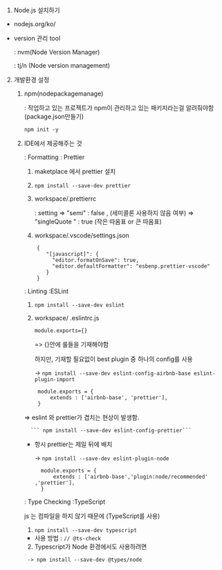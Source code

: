 1.  Node.js 설치하기
   
   - nodejs.org/ko/
   
   - version 관리 tool
       
       : nvm(Node Version Manager)
       
       : tj/n (Node version management)

2. 개발환경 설정

   1) npm(nodepackagemanage)
      
      : 작업하고 있는 프로젝트가 npm이 관리하고 있는 패키지라는걸 알려줘야함 (package.json만들기)
            
         ``` npm init -y ```
          
   
   2) IDE에서 제공해주는 것

      : Formatting : Prettier 
      
         1. maketplace 에서 prettier 설치
        
         2. ``` npm install --save-dev prettier ```

         3. workspace/.prettierrc
          
            : setting => "semi" : false , (세미콜론 사용하지 않음 여부)
                      => "singleQuote " : true (작은 따옴표 or 큰 따옴표) 
          
         4. workspace/.vscode/settings.json
         
         ```
             {
                "[javascript]": {
                  "editor.formatOnSave": true,
                  "editor.defaultFormatter": "esbenp.prettier-vscode"
                }
             }
         ```
        
      : Linting :ESLint
      
         1. ``` npm install --save-dev eslint ```

         2. workspace/ .eslintrc.js

                module.exports={} 
                
                
               => {}안에 룰들을 기재해야함
               
            하지만, 기재할 필요없이 best plugin 중 하나의 config를 사용
               
              -> ``` npm install --save-dev eslint-config-airbnb-base eslint-plugin-import ``` 
               
                 module.exports = {
                     extends : ['airbnb-base', 'prettier'],
                 }
                
         => eslint 와 prettier가 겹치는 현상이 발생함.
         
            ``` npm install --save-dev eslint-config-prettier```
         * 항시 prettier는 제일 뒤에 배치

            -> ``` npm install --save-dev eslint-plugin-node ```
           
                 module.exports = {
                     extends : ['airbnb-base','plugin:node/recommended' ,'prettier'],
                 }
      : Type Checking :TypeScript
      
         js 는 컴파일을 하지 않기 때문에 (TypeScript를 사용)
         
         1. ```npm install --save-dev typescript```

         - 사용 방법 :  ``` // @ts-check ```
         
         2. Typescript가 Node 환경에서도 사용하려면

           -> npm install --save-dev @types/node

